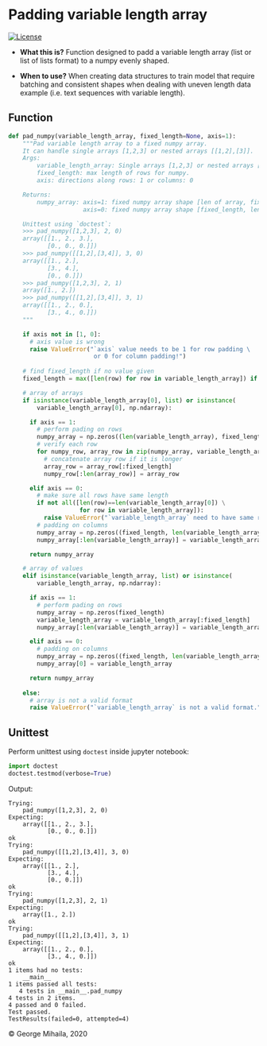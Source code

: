 # Padding variable length array

[![License](https://img.shields.io/badge/License-Apache%202.0-blue.svg)](https://opensource.org/licenses/Apache-2.0)

* **What this is?**
  Function designed to padd a variable length array (list or list of lists format) to a numpy evenly shaped.

* **When to use?**
  When creating data structures to train model that require batching and consistent shapes when dealing with uneven length data example (i.e. text sequences with variable length).



## Function

```python
def pad_numpy(variable_length_array, fixed_length=None, axis=1):
    """Pad variable length array to a fixed numpy array.
    It can handle single arrays [1,2,3] or nested arrays [[1,2],[3]].
    Args:
        variable_length_array: Single arrays [1,2,3] or nested arrays [[1,2],[3]].
        fixed_length: max length of rows for numpy.
        axis: directions along rows: 1 or columns: 0

    Returns:
        numpy_array: axis=1: fixed numpy array shape [len of array, fixed_length].
                     axis=0: fixed numpy array shape [fixed_length, len of array].

    Unittest using `doctest`:
    >>> pad_numpy([1,2,3], 2, 0)
    array([[1., 2., 3.],
           [0., 0., 0.]])
    >>> pad_numpy([[1,2],[3,4]], 3, 0)
    array([[1., 2.],
           [3., 4.],
           [0., 0.]])
    >>> pad_numpy([1,2,3], 2, 1)
    array([1., 2.])
    >>> pad_numpy([[1,2],[3,4]], 3, 1)
    array([[1., 2., 0.],
           [3., 4., 0.]])
    """

    if axis not in [1, 0]:
      # axis value is wrong
      raise ValueError("`axis` value needs to be 1 for row padding \
                        or 0 for column padding!")      
        
    # find fixed_length if no value given
    fixed_length = max([len(row) for row in variable_length_array]) if fixed_length is None else fixed_length

    # array of arrays
    if isinstance(variable_length_array[0], list) or isinstance(
        variable_length_array[0], np.ndarray):

      if axis == 1:
        # perform pading on rows
        numpy_array = np.zeros((len(variable_length_array), fixed_length))
        # verify each row
        for numpy_row, array_row in zip(numpy_array, variable_length_array):
          # concatenate array row if it is longer
          array_row = array_row[:fixed_length]
          numpy_row[:len(array_row)] = array_row

      elif axis == 0:
        # make sure all rows have same length
        if not all([len(row)==len(variable_length_array[0]) \
                    for row in variable_length_array]):
          raise ValueError("`variable_length_array` need to have same row length for column padding `axis=0`!")
        # padding on columns
        numpy_array = np.zeros((fixed_length, len(variable_length_array[0])))
        numpy_array[:len(variable_length_array)] = variable_length_array

      return numpy_array

    # array of values
    elif isinstance(variable_length_array, list) or isinstance(
        variable_length_array, np.ndarray):

      if axis == 1:
        # perform pading on rows
        numpy_array = np.zeros(fixed_length)
        variable_length_array = variable_length_array[:fixed_length]
        numpy_array[:len(variable_length_array)] = variable_length_array

      elif axis == 0:
        # padding on columns
        numpy_array = np.zeros((fixed_length, len(variable_length_array)))
        numpy_array[0] = variable_length_array

      return numpy_array
    
    else:
      # array is not a valid format
      raise ValueError("`variable_length_array` is not a valid format.")
```

## Unittest

Perform unittest using `doctest` inside jupyter notebook:

```python
import doctest
doctest.testmod(verbose=True)
```

Output:

```
Trying:
    pad_numpy([1,2,3], 2, 0)
Expecting:
    array([[1., 2., 3.],
           [0., 0., 0.]])
ok
Trying:
    pad_numpy([[1,2],[3,4]], 3, 0)
Expecting:
    array([[1., 2.],
           [3., 4.],
           [0., 0.]])
ok
Trying:
    pad_numpy([1,2,3], 2, 1)
Expecting:
    array([1., 2.])
ok
Trying:
    pad_numpy([[1,2],[3,4]], 3, 1)
Expecting:
    array([[1., 2., 0.],
           [3., 4., 0.]])
ok
1 items had no tests:
    __main__
1 items passed all tests:
   4 tests in __main__.pad_numpy
4 tests in 2 items.
4 passed and 0 failed.
Test passed.
TestResults(failed=0, attempted=4)
```
&copy; George Mihaila, 2020
